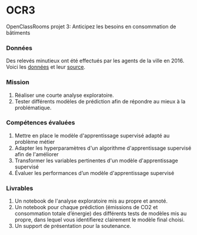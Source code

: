 # OCR3
OpenClassRooms projet 3: Anticipez les besoins en consommation de bâtiments

### Données
Des relevés minutieux ont été effectués par les agents de la ville en 2016. Voici les  [données](https://s3.eu-west-1.amazonaws.com/course.oc-static.com/projects/Data_Scientist_P4/2016_Building_Energy_Benchmarking.csv) et leur [source](https://data.seattle.gov/dataset/2016-Building-Energy-Benchmarking/2bpz-gwpy).

### Mission   
   1. Réaliser une courte analyse exploratoire.
   2. Tester différents modèles de prédiction afin de répondre au mieux à la problématique.

### Compétences évaluées

  1. Mettre en place le modèle d'apprentissage supervisé adapté au problème métier
  2. Adapter les hyperparamètres d'un algorithme d'apprentissage supervisé afin de l'améliorer
  3. Transformer les variables pertinentes d'un modèle d'apprentissage supervisé
  4. Évaluer les performances d’un modèle d'apprentissage supervisé
     
### Livrables 

  1.  Un notebook de l'analyse exploratoire mis au propre et annoté.
  2.  Un notebook pour chaque prédiction (émissions de CO2 et consommation totale d’énergie) des différents tests de modèles mis au propre, dans lequel vous identifierez clairement le modèle final choisi.
  3. Un support de présentation pour la soutenance.
